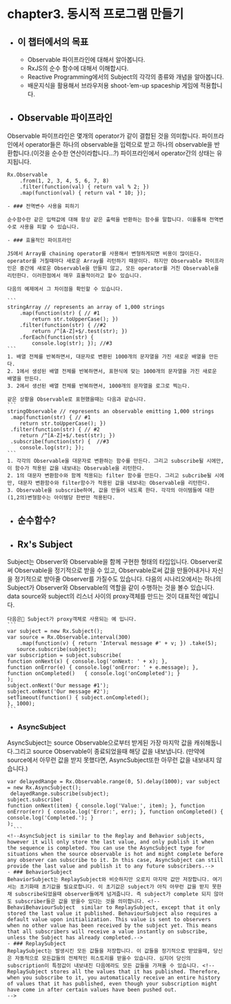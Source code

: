 # chapter3. 동시적 프로그램 만들기
- ## 이 챕터에서의 목표
	- Observable 파이프라인에 대해서 알아봅니다.
	- RxJS의 순수 함수에 대해서 이해합시다. 
	- Reactive Programming에서의 Subject의 각각의 종류와 개념을 알아봅니다.
	- 배운지식을 활용해서 브라우저용 shoot-’em-up spaceship 게임에 적용합니다.
- ## Observable 파이프라인
Observable 파이프라인은 몇개의 operator가 같이 결합된 것을 의미합니다. 파이프라인에서 operator들은 하나의 observable을 입력으로 받고 하나의 observable을 반환합니다.(이것을 순수한 연산이라합니다...?) 파이프라인에서 operator간의 상태는 유지됩니다.
```
Rx.Observable
	.from(1, 2, 3, 4, 5, 6, 7, 8) 
	.filter(function(val) { return val % 2; }) 
	.map(function(val) { return val * 10; });
```

	- ### 전역변수 사용을 피하기

	순수함수란 같은 입력값에 대해 항상 같은 출력을 반환하는 함수를 말합니다. 이를통해 전역변수로 사용을 피할 수 있습니다.

	- ### 효율적인 파이프라인

	JS에서 Array를 chaining operator를 사용해서 변형하게되면 비용이 많이든다. operator를 거칠때마다 새로운 Array를 리턴하기 때문이다. 하지만 Observable 파이프라인은 중간에 새로운 Observable을 만들지 않고, 모든 operator를 거친 Observable을 리턴한다. 이러한점에서 매우 효율적이라고 할수 있습니다.

	다음의 예제에서 그 차이점을 확인할 수 있습니다.

	```
	stringArray // represents an array of 1,000 strings 
		.map(function(str) { // #1 
			return str.toUpperCase(); }) 
		.filter(function(str) { //#2
			return /^[A-Z]+$/.test(str); })
		.forEach(function(str) { 
			console.log(str); }); //#3
	```
	1. 배열 전체를 반복하면서, 대문자로 변환된 1000개의 문자열을 가진 새로운 배열을 만든다.
	2. 1에서 생성된 배열 전체를 반복하면서, 표현식에 맞는 1000개의 문자열을 가진 새로운 배열을 만든다.
	3. 2에서 생선된 배열 전체를 반복하면서, 1000개의 문자열을 로그로 찍는다.
	
	같은 상황을 Observable로 표현했을때는 다음과 같습니다.
	```
	stringObservable // represents an observable emitting 1,000 strings
	 .map(function(str) { // #1
		return str.toUpperCase(); })
	 .filter(function(str) { // #2
		return /^[A-Z]+$/.test(str); })
	 .subscribe(function(str) {  //#3
	 	console.log(str); });
	```
	1. 각각의 Observable을 대문자로 변환하는 함수를 만든다. 그리고 subscribe될 시에만, 이 함수가 적용된 값을 내보내는 Observable을 리턴한다.
	2. 1의 대문자 변환함수와 함께 적용되는 filter 함수를 만든다. 그리고 subcribe될 시에만, 대문자 변환함수와 filter함수가 적용된 값을 내보내는 Observable을 리턴한다.
	3. Observable을 subscribe하여, 값을 만들어 내도록 한다. 각각의 아이템들에 대한 (1,2의)변형함수는 아이템당 한번만 적용된다. 
- ## 순수함수?
- ## Rx's Subject
Subject는 Observer와 Observable을 함께 구현한 형태의 타입입니다. Observer로써 Observable을 정기적으로 받을 수 있고,  Observable로써 값을 만들어내거나 자신을 정기적으로 받아줄 Observer를 가질수도 있습니다. 
다음의 시나리오에서는 하나의 Subject가  Observer와 Observable의 역할을 같이 수행하는 것을 볼수 있습니다. data source와 subject의 리스너 사이의 proxy객체를 만드는 것이 대표적인 예입니다.

	다음은 Subject가 proxy객체로 사용되는 예 입니다.
	```
	var subject = new Rx.Subject();
	var source = Rx.Observable.interval(300)
		.map(function(v) { return 'Interval message #' + v; }) .take(5);
	   source.subscribe(subject);
	var subscription = subject.subscribe(
	function onNext(x) { console.log('onNext: ' + x); },
	function onError(e) { console.log('onError: ' + e.message); }, function onCompleted() 	{ console.log('onCompleted'); }
	);
	subject.onNext('Our message #1');
	subject.onNext('Our message #2');
	setTimeout(function() { subject.onCompleted();
	}, 1000);
	```
	
  - ### AsyncSubject
  AsyncSubject는 source Observable으로부터 받게된 가장 마지막 값을 캐쉬해둡니다.그리고 source Observable이 종료되었을때 해당 값을 내보냅니다. (만약에 source에서 아무런 값을 받지 못했다면, AsyncSubject또한 아무런 값을 내보내지 않습니다.)
  ```
  var delayedRange = Rx.Observable.range(0, 5).delay(1000); var subject = new Rx.AsyncSubject();
   delayedRange.subscribe(subject);
subject.subscribe(
function onNext(item) { console.log('Value:', item); }, function onError(err) { console.log('Error:', err); }, function onCompleted() { console.log('Completed.'); }
);
	```
  <!--AsyncSubject is similar to the Replay and Behavior subjects, however it will only store the last value, and only publish it when the sequence is completed. You can use the AsyncSubject type for situations when the source observable is hot and might complete before any observer can subscribe to it. In this case, AsyncSubject can still provide the last value and publish it to any future subscribers.-->
  - ### BehaviorSubject
  BehaviorSubject는 ReplaySubject와 비슷하지만 오로지 마지막 값만 저장합니다. 여기서는 초기화때 초기값을 필요로합니다. 이 초기값은 subject가 아직 아무런 값을 받지 못한채 subscribe되었을때 observer들에게 넘겨줍니다. 즉 subject가 complete 되지 않아도 subscriber들은 값을 받을수 있다는 것을 의미합니다. <!--BehaviBehaviourSubject  similar to ReplaySubject, except that it only stored the last value it published. BehaviourSubject also requires a default value upon initialization. This value is sent to observers when no other value has been received by the subject yet. This means that all subscribers will receive a value instantly on subscribe, unless the Subject has already completed.-->
  - ### ReplaySubject
  ReplaySubject는 발생시킨 모든 값들을 저장합니다. 이 값들을 정기적으로 받았을때, 당신은 자동적으로 모든값들의 전체적인 히스토리를 받을수 있습니다. 심지어 당신의 subscription이 특정값이 내보내진 다음에라도 모든 값들을 가져올 수 있습니다. <!--ReplaySubject stores all the values that it has published. Therefore, when you subscribe to it, you automatically receive an entire history of values that it has published, even though your subscription might have come in after certain values have been pushed out.
-->
	
	

	


